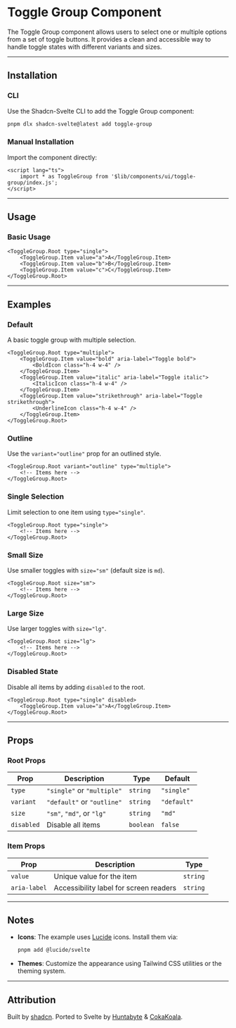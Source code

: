 # Toggle Group Component

The Toggle Group component allows users to select one or multiple options from a set of toggle buttons. It provides a clean and accessible way to handle toggle states with different variants and sizes.

---

## Installation

### CLI

Use the Shadcn-Svelte CLI to add the Toggle Group component:

```bash
pnpm dlx shadcn-svelte@latest add toggle-group
```

### Manual Installation

Import the component directly:

```svelte
<script lang="ts">
	import * as ToggleGroup from '$lib/components/ui/toggle-group/index.js';
</script>
```

---

## Usage

### Basic Usage

```svelte
<ToggleGroup.Root type="single">
	<ToggleGroup.Item value="a">A</ToggleGroup.Item>
	<ToggleGroup.Item value="b">B</ToggleGroup.Item>
	<ToggleGroup.Item value="c">C</ToggleGroup.Item>
</ToggleGroup.Root>
```

---

## Examples

### Default

A basic toggle group with multiple selection.

```svelte
<ToggleGroup.Root type="multiple">
	<ToggleGroup.Item value="bold" aria-label="Toggle bold">
		<BoldIcon class="h-4 w-4" />
	</ToggleGroup.Item>
	<ToggleGroup.Item value="italic" aria-label="Toggle italic">
		<ItalicIcon class="h-4 w-4" />
	</ToggleGroup.Item>
	<ToggleGroup.Item value="strikethrough" aria-label="Toggle strikethrough">
		<UnderlineIcon class="h-4 w-4" />
	</ToggleGroup.Item>
</ToggleGroup.Root>
```

### Outline

Use the `variant="outline"` prop for an outlined style.

```svelte
<ToggleGroup.Root variant="outline" type="multiple">
	<!-- Items here -->
</ToggleGroup.Root>
```

### Single Selection

Limit selection to one item using `type="single"`.

```svelte
<ToggleGroup.Root type="single">
	<!-- Items here -->
</ToggleGroup.Root>
```

### Small Size

Use smaller toggles with `size="sm"` (default size is `md`).

```svelte
<ToggleGroup.Root size="sm">
	<!-- Items here -->
</ToggleGroup.Root>
```

### Large Size

Use larger toggles with `size="lg"`.

```svelte
<ToggleGroup.Root size="lg">
	<!-- Items here -->
</ToggleGroup.Root>
```

### Disabled State

Disable all items by adding `disabled` to the root.

```svelte
<ToggleGroup.Root type="single" disabled>
	<ToggleGroup.Item value="a">A</ToggleGroup.Item>
</ToggleGroup.Root>
```

---

## Props

### Root Props

| Prop       | Description                | Type      | Default     |
| ---------- | -------------------------- | --------- | ----------- |
| `type`     | `"single"` or `"multiple"` | `string`  | `"single"`  |
| `variant`  | `"default"` or `"outline"` | `string`  | `"default"` |
| `size`     | `"sm"`, `"md"`, or `"lg"`  | `string`  | `"md"`      |
| `disabled` | Disable all items          | `boolean` | `false`     |

### Item Props

| Prop         | Description                            | Type     |
| ------------ | -------------------------------------- | -------- |
| `value`      | Unique value for the item              | `string` |
| `aria-label` | Accessibility label for screen readers | `string` |

---

## Notes

- **Icons**: The example uses [Lucide](https://lucide.dev/) icons. Install them via:
  ```bash
  pnpm add @lucide/svelte
  ```
- **Themes**: Customize the appearance using Tailwind CSS utilities or the theming system.

---

## Attribution

Built by [shadcn](https://ui.shadcn.com/). Ported to Svelte by [Huntabyte](https://github.com/Huntabyte) & [CokaKoala](https://github.com/CokaKoala).
